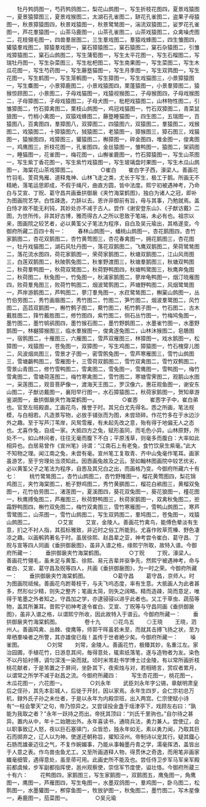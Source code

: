 <!-- { "loadSidebar": true } -->
　　牡丹鹁鸽图一，芍药鹁鸽图二，梨花山鹧图一，写生折枝花图四，夏景戏猿图一，夏景猿獐图三，夏景戏猴图二，太湖石孔雀图二，缾花孔雀图二，盗果子母猿图一，秋景獐猿图四，秋景戏猿图一，秋景鹭鸶图一，湍流双猿图二，娑罗花孔雀图一，芦花羣猿图一，山茶马鹿图一，山茶孔雀图二，山茶戏猿图二，众禽噪虎图二，花枝翎毛图一，四兽羣居图二，三生羣戏图二，羣猿戏蜂图二，四生雏图四，獾猿羣戏图二，獐猿羣戏图一，窠石獐猿图二，窠石猿图二，窠石杂猿图二，引雏戏獐猿图二，窠石山鹧图二，写生蒲萄图一，写生太平花图一，写生石榴图二，写瑞牡丹图一，写生杂菜图三，写生枇杷图二，写生南果图一，写生菜图二，写生木瓜花图一，写生芍药图一，写生藤墪猫图一，写生月季图一，写生双鹑图一，写生花图一，写生鹤图一，写生笼鹌图一，写生獐图一，写生戏猫图三，小景獐猿图一，写生麋图一，小景獐鹿图二，小景戏猿图四，栗蓬猿图一，小景羣獐图二，猿猴惊顾图二，小景图二，子母戏猫图一，戏猿视猴图二，子母猴图四，子母戏猴图二，子母獐图二，子母戏猿图二，子母犬图一，枇杷戏猿图二，山林物性图二，引雏獐图二，竹石獐禽图二，栗枝山鹧图一，鸡冠戏猫图一，竹石双獐图二，青菜鼠狼图一，竹梢小禽图一，双猿戏蜂图二，藤墪睡猫图一，四生图二，五瑞图一，百猿图八，百禽图四，羣獐图八，双獐图二，四猿图六，双猿图二，羣猿图二，戏猴图二，戏猿图二，十獐猿图六，狨猿图二，老猿图一，獐猴图三，獐石图三，戏猫图一，猿猴图四，戏獐图三，獾猿图二，槲獐图一，碎金图四，堆金图一，俊禽图一，鸡鹰图三，折枝花图一，孔雀图四，金丝猿图一，雏鸭图一，猿图二，架鹞图一，睡猫图一，花雀图一，梅花图一，山槲雀鹿图一，竹石獐猿图一，写生山茶图一，写生紫丁香花图一，写生紫竹戏猿图一，写生玻璃盘时果图一，写生木瓜山鹧图一，海棠花山茶戏獐图二。
　　
　　○崔白
　　崔白字子西，濠梁人。善画花竹羽毛、芰荷鳬雁、道释鬼神、山林飞走之类，尤长于写生，极工于鹅。所画无不精絶，落笔运思即成，不假于绳尺，曲直方圆，皆中法度。熙宁初被遇神考，乃命白与艾宣、丁贶、葛守昌共画垂拱御扆《夹竹海棠鹤图》，独白为诸人之冠，即补为图画院艺学。白性疎逸，力辞以去。恩许非御前有旨，毋与其事，乃勉就焉。盖白恃才故不能无利钝，其妙处亦不减于古人。尝作《谢安登东山》、《子猷访戴》二图，为世所传。非其好古博，雅而得古人之所以思致于笔端，未必有也。祖宗以来，图画院之较艺者，必以黄筌父子笔法为程序，自白及吴元瑜出，其格遂变。今御府所藏二百四十有一：
　　春林山鹧图一，蟠桃山鹧图一，杏花鹅图四，杏竹家鹅图二，杏花双鹅图二，杏竹黄莺图三，杏花春禽图一，拥花鹅图三，杏花图一，牡丹戏猫图二，湖石风牡丹图一，落花双鹅图二，飞鹰双鹅图二，荣荷鹭鸶图二，落花流水图四，荷花家鹅图一，荣荷家鹅图二，秋塘双鹅图二，江山风雨图三，白莲双鹅图二，秋陂鹘兔图二，秋峯野渡图三，秋塘羣鹅图三，秋塘双鸭图二，秋荷羣鸭图一，秋荷双鹭图二，秋荷野鸭图四，秋塘鸭鹭图三，秋鹰奔兔图二，秋荷图二，秋兔图一，竹兔图一，秋浦家鹅图二，蓼岸龟鸭图一，烟汀晓雁图四，败荷羣鳬图三，败荷竹鸭图二，烟波鹭鹘图二，芦塘野鸭图二，风烟鹭鸶图一，芦岸游鹅图二，芦鸭图二，蓼汀羣鳬图一，水荭鹭鸶图二，槲窠山鹧图一，丛竹伯劳图二，秀竹画眉图二，秀竹图二，竹图二，笋竹图二，烟波羣鹭图二，风竹图二，菡蓞双鹅图一，槲竹鹩子图二，藂竹图二，柘竹鹩子图一，竹石图二，古木戴胜图二，箨竹戴胜图二，修竹图四，紫竹图二，侧石丛竹图一，竹梅鸠兔图一，墨竹图二，墨竹鸲鹆图四，墨竹猴石图二，墨竹野鹊图二，水墨雀竹图一，水墨野鹊图一，林樾獐猴图三，临水羣猴图一，俊禽逐兔图二，山林沐猴图二，皂鵰图一，宿鹘图二，十雁图三，六雁图二，雪芦双雁图三，林獐图一，戏水鹅图一，松獐图一，戏猿图一，苍兔图一，双獐图一，写生鸡图二，獐猿图一，竹石槐穿儿图二，风波烟岚图三，雪景才子图一，密雪鹘兔图一，雪芦寒雁图三，雪竹山鹧图三，雪塘鸓鸭图二，雪雁图十，三雪荷双鹅图二，雪竹双禽图二，雪竹双鹩图二，雪景山青图二，修竹雪鸭图二，雪禽图二，雪兔图一，雪鹰图一，雪鸭图一，梅竹雪禽图二，雪塘荷莲图二，梅竹寒禽图二，雪竹图二，寒塘雪霁图二，观鹅山水图一，采莲图二，观音菩萨像一，渡海天王图二，罗汉像六，惠荘观鱼图一，谢安东山图二，子猷访戴图一，襄阳早行图一，水石獐猿图二，秋荷家鹅图一，贺知章游鉴湖图一，垂拱御扆夹竹海棠鹤图一。
　　
　　○崔悫
　　崔悫字子中，崔白弟也。官至左班殿直。工画花鸟，推誉于时。其兄白尤先得名。悫之所画，笔法规模，与白相若。凡造景写物，必放手铺张而为图，未尝琐碎。作花竹多在于水边沙外之趣。至于写芦汀苇岸，风鸳雪雁，有未起先改之意，殆有得于地偏无人之态也。尤喜作兔，自成一家。大抵四方之兔，赋形虽同，而毛色小异。山林原野，所处不一。如山林间者，往往无毫而腹下不白；平原浅草，则毫多而腹白：大率如此相异也。白居易曾作《宣州笔》诗谓：“江南石上有老兔，食竹饮泉生紫毫。”此大不知物之理。闻江南之兔，未尝有毫。宣州笔工复取青、齐中山兔毫作笔耳。画家虽游艺，至于穷理处当须知此。因悫画兔故及之云。至如翰林图画院中较艺优劣，必以黄筌父子之笔法为程序，自悫及其兄白之出，而画格乃变。今御府所藏六十有七：
　　桃竹鹭鸶图二，杏竹山鹧图二，杏竹野雉图一，榴花黄莺图四，梨花锦鸡图三，夹竹海棠图二，栀子野鸡图二，秀竹黄鹂图二，榴花白鹇图三，黄榴双兔图一，花竹伯劳图二，渚莲图一，夏溪图四，葵花双兔图一，葵花狼图一，槿花图一，秋鹰搏兔图二，芦雁图三，秋荷野鸭图三，秋荷家鹅图一，双禽秋兔图二，拒霜野鸭图四，槲竹双免图二，梅竹双禽图三，雪竹寒雁图一，雪鸭山鹧图二，寒芦雪鹭图二，山茶图一，雪竹山鹧图二，写生双鹑图二，羣鸠图二，苍兔图一，戏猿山鹧图二。
　　
　　○艾宣
　　艾宣，金陵人。善画花竹禽鸟，能傅色晕淡有生意，扪之不衬人指，其孤标雅致，非近时之俗工所能到。尤喜作败草荒榛、野色凄凉之趣。以画鹌鹑著名于时。虽居徐熙、赵昌辈之亚，神考尝令崔白、葛守昌、丁贶与宣等四人同画《垂拱御扆图》，虽非入谱之格，缘熙宁所取，故特入谱。今御府所藏一：
　　垂拱御扆夹竹海棠鹤图。
　　
　　○丁贶
　　丁贶，濠梁人。善画花竹翎毛，虽未足与黄筌、徐熙、易元吉辈并驱争先，然熙宁被遇神考，命与崔白、艾宣、葛守昌及贶等四人，共画《垂拱御扆图》，为一时之荣。今御府所藏一：
　　垂拱御扆夹竹海棠鹤图。
　　
　　○葛守昌
　　葛守昌，京师人。时为图画院祗候。善画花鸟跗蕚枝干，与夫飞呜态度，率有生意。大抵画人为此者甚多，然形似少精，则失之整齐；笔画太简，则失之阔略。精而造疎，简而意足，唯得于笔墨之外者知之。守昌加之学，亦逮骎骎以进乎此者也。又工于草虫、蔬茄等物，盖其所兼耳。昔熙宁初神考遂令崔白、艾宣、丁贶等与守昌同画《垂拱御扆图》，虽非入谱之格，以谓熙宁所收，因此故特入于谱云。今御府所藏一：
　　垂拱御扆夹竹海棠鹤图。
　　
　　卷十九
　　◎花鸟五
　　◎王晓
　　王晓，泗州人。善画鸣禽、丛棘、俊鹰等，师郭干晖虽若未至，而就其击搏飞扬之状，至为卑栖羣噪者之所警，其亦雄俊已哉！盖传于世者絶少矣。今御府所藏一：
　　噪雀图。
　　
　　○刘常
　　刘常，金陵人。善画花竹，极臻其妙，名重江左。家治园圃，手植花竹，日游息其间，毎得意处，辄索纸落笔，遂与造物者为友。染色不以丹铅衬傅，调匀深浅一染而就。顷时米芾赴书学博士过金陵，有以常所画折枝桃花献者，于是芾置之于屏间，坐卧其下，夜索烛与对，若相晤言，赏叹者累月，以谓常之所学不减于赵昌之流。今御府所藏四：
　　写生杏花图一，桃花图一，木瓜花图一，六花图一。
　　
　　○刘永年
　　武臣刘永年字公锡，章献明肃皇后之侄孙，其先本彭城人，后徙于开封，因以家焉。永年生四岁，会仁宗初总万机，録外氏子孙之未仕者，于是以永年为内殿崇班，出入两宫。仁宗使赋小诗有“一柱会擎天”之句，帝乃惊异之。又尝误投金盏于瑶津亭下，戏顾左右曰：“孰能为我取之者？”永年一跃持之而出。帝抚其顶曰：“刘氏千里驹也。”自尔待之甚异。置内从中，年十二始聴出外。永年喜读书，通晓兵法，勇力兼人。尝使辽，会以职事致辽人怒，夜以巨石塞驿门，众皆恐，独永年如无，素以勇力闻，乃取其巨石而掷弃之，辽人以为神。使遂还朝称旨，擢知泾州。帝制诗以宠其行。疑其鐡心石肠而雄豪迈往之气，不复作婉媚事，乃能从事翰墨丹青之学，濡毫挥洒，盖皆出于人意之表。作鸟兽虫鱼尤工。又至所画道释人物，得贯休之奇逸，而用笔非画家纎毫细管，遇得意处，虽垩帚可用。此画史所不能及也。尝任侍卫步军马军亲军殿前都虞候，步军副都指挥使，邕州观察使，崇信军节度使，谥壮恪。今御府所蔵三十有六：
　　花鸭图四，家鹅图三，写生家鹅图一，双鹅图五，鹰兔图一，角鹰图一，鹰图一，芦雁图四，写生龟图一，水墨双鸽图一，羣鸡图一，卧乌图二，松鹘图一，水墨獾图一，栁穿鱼图一，牧放驴图一，秋兔图二，墨竹图二，写木星像一，寿鹿图一，茄菜图一。
　　
　　○吴元瑜
